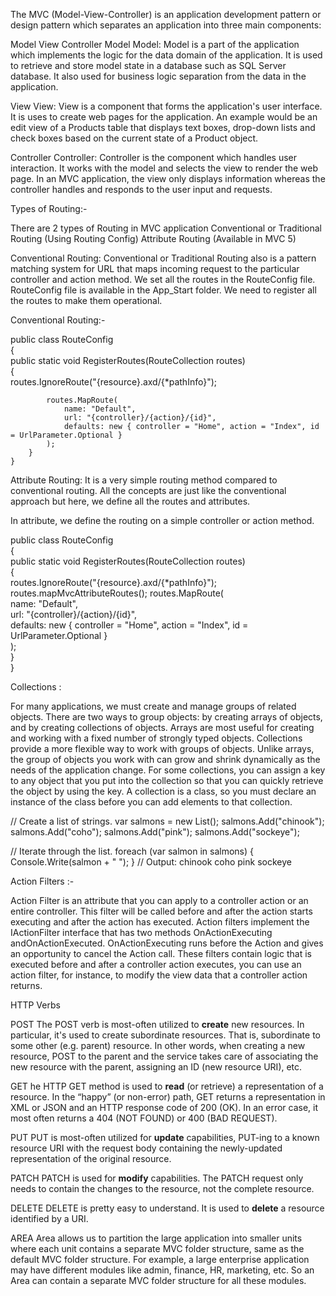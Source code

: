 


The MVC (Model-View-Controller) is an application development pattern or design pattern which separates an application into three main components:

Model
View
Controller
Model
Model: Model is a part of the application which implements the logic for the data domain of the application. It is used to retrieve and store model state in a database such as SQL Server database. It also used for business logic separation from the data in the application.

View
View: View is a component that forms the application's user interface. It is uses to create web pages for the application. An example would be an edit view of a Products table that displays text boxes, drop-down lists and check boxes based on the current state of a Product object.

Controller
Controller: Controller is the component which handles user interaction. It works with the model and selects the view to render the web page. In an MVC application, the view only displays information whereas the controller handles and responds to the user input and requests.
 

Types of Routing:-

There are 2 types of Routing in MVC application
Conventional or Traditional Routing (Using Routing Config)
Attribute Routing (Available in MVC 5) 

Conventional Routing:
Conventional or Traditional Routing also is a pattern matching system for URL that maps incoming request to the particular controller and action method.
We set all the routes in the RouteConfig file.
RouteConfig file is available in the App_Start folder.
We need to register all the routes to make them operational.


Conventional Routing:-

public class RouteConfig  
    {  
        public static void RegisterRoutes(RouteCollection routes)  
        {  
            routes.IgnoreRoute("{resource}.axd/{*pathInfo}");  
  
            routes.MapRoute(  
                name: "Default",  
                url: "{controller}/{action}/{id}",  
                defaults: new { controller = "Home", action = "Index", id = UrlParameter.Optional }  
            );  
        }  
    }  




Attribute Routing:
It is a very simple routing method compared to conventional routing. 
All the concepts are just like the conventional approach but here, we define all the routes and attributes. 

In attribute, we define the routing on a simple controller or action method. 

public class RouteConfig  
    {  
        public static void RegisterRoutes(RouteCollection routes)  
        {  
            routes.IgnoreRoute("{resource}.axd/{*pathInfo}");  
  			routes.mapMvcAttributeRoutes();
            routes.MapRoute(  
                name: "Default",  
                url: "{controller}/{action}/{id}",  
                defaults: new { controller = "Home", action = "Index", id = UrlParameter.Optional }  
            );  
        }  
    } 


Collections :

For many applications, we must create and manage groups of related objects. 
There are two ways to group objects: by creating arrays of objects, 
and by creating collections of objects. Arrays are most useful for creating and working with a fixed number of strongly typed objects. 
Collections provide a more flexible way to work with groups of objects. 
Unlike arrays, the group of objects you work with can grow and shrink dynamically as the needs of the application change. For some collections,
 you can assign a key to any object that you put into the collection so that you can quickly retrieve the object by using the key. A collection is a class,
 so you must declare an instance of the class before you can add elements to that collection.

// Create a list of strings. var salmons = new List(); salmons.Add("chinook"); salmons.Add("coho"); salmons.Add("pink"); salmons.Add("sockeye");

// Iterate through the list. foreach (var salmon in salmons) { Console.Write(salmon + " "); } // Output: chinook coho pink sockeye

Action Filters :-
 
Action Filter is an attribute that you can apply to a controller action or an entire controller. 
This filter will be called before and after the action starts executing and after the action has executed.
 Action filters implement the IActionFilter interface that has two methods OnActionExecuting andOnActionExecuted. 
OnActionExecuting runs before the Action and gives an opportunity to cancel the Action call. 
These filters contain logic that is executed before and after a controller action executes, you can use an action filter, for instance, to modify the view data that a controller action returns.


HTTP Verbs

POST
The POST verb is most-often utilized to **create** new resources. In particular, it's used to create subordinate resources. That is, subordinate to some other (e.g. parent) resource. In other words, when creating a new resource, POST to the parent and the service takes care of associating the new resource with the parent, assigning an ID (new resource URI), etc.

GET
he HTTP GET method is used to **read** (or retrieve) a representation of a resource. In the “happy” (or non-error) path, GET returns a representation in XML or JSON and an HTTP response code of 200 (OK). In an error case, it most often returns a 404 (NOT FOUND) or 400 (BAD REQUEST).

PUT 
PUT is most-often utilized for **update** capabilities, PUT-ing to a known resource URI with the request body containing the newly-updated representation of the original resource.

PATCH
PATCH is used for **modify** capabilities. The PATCH request only needs to contain the changes to the resource, not the complete resource.

DELETE
DELETE is pretty easy to understand. It is used to **delete** a resource identified by a URI.


AREA 
Area allows us to partition the large application into smaller units where each unit contains a separate MVC folder structure, same as the default MVC folder structure. For example, a large enterprise application may have different modules like admin, finance, HR, marketing, etc. So an Area can contain a separate MVC folder structure for all these modules.
